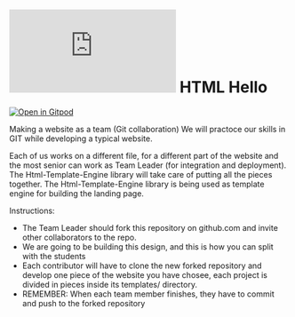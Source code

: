 # ![4Geeks Logo](http://assets.breatheco.de/apis/img/images.php?blob&random&cat=icon&tags=4geeks,16) HTML Hello

[![Open in Gitpod](https://gitpod.io/button/open-in-gitpod.svg)](https://gitpod.io#https://github.com/4GeeksAcademy/html-hello.git)

Making a website as a team (Git collaboration)
We will practoce our skills in GIT while developing a typical website.

Each of us works on a different file, for a different part of the website and the most senior can work as Team Leader (for integration and deployment). The Html-Template-Engine library will take care of putting all the pieces together. The Html-Template-Engine library is being used as template engine for building the landing page.

Instructions:
- The Team Leader should fork this repository on github.com and invite other collaborators to the repo.
- We are going to be building this design, and this is how you can split with the students
- Each contributor will have to clone the new forked repository and develop one piece of the website you have chosee, each project is divided in pieces inside its templates/ directory.
- REMEMBER: When each team member finishes, they have to commit and push to the forked repository
